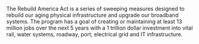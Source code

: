 The Rebuild America Act is a series of sweeping measures designed to rebuild our aging physical infrastructure and upgrade our broadband systems. The program has a goal of creating or maintaining at least 13 million jobs over the next 5 years with a 1 trillion dollar investment into vital rail, water systems, roadway, port, electrical grid and IT infrastructure. 